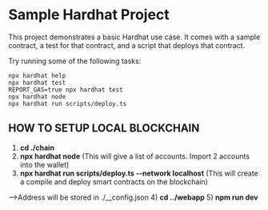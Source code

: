 # Sample Hardhat Project

This project demonstrates a basic Hardhat use case. It comes with a sample contract, a test for that contract, and a script that deploys that contract.

Try running some of the following tasks:

```shell
npx hardhat help
npx hardhat test
REPORT_GAS=true npx hardhat test
npx hardhat node
npx hardhat run scripts/deploy.ts
```

## HOW TO SETUP LOCAL BLOCKCHAIN
1) <b>cd ./chain</b>
2) <b>npx hardhat node</b>  (This will give a list of accounts. Import 2 accounts into the wallet)
3) <b>npx hardhat run scripts/deploy.ts --network localhost</b>  (This will create a compile and deploy smart contracts on the blockchain)

-->Address will be stored in ./__config.json
4) <b>cd ../webapp</b>
5) <b>npm run dev</b>
